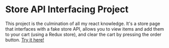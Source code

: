 # Store API Interfacing Project

This project is the culmination of all my react knowledge. It's a store page that interfaces with a fake store API, allows you to view items and add them to your cart (using a Redux store), and clear the cart by pressing the order button. [Try it here!](https://composedevelopment.github.io/fake-shop-api-react/)

